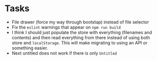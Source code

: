# Tasks
* File drawer (force my way through bootstap) instead of file selector
* Fix the `eslint` warnings that appear on `npm run build`
* I think I should just populate the store with everything (filenames and contents) and then read everything from there instead of using both store and `localStorage`. This will make migrating to using an API or something easier.
* Next untitled does not work if there is only `Untitled`
